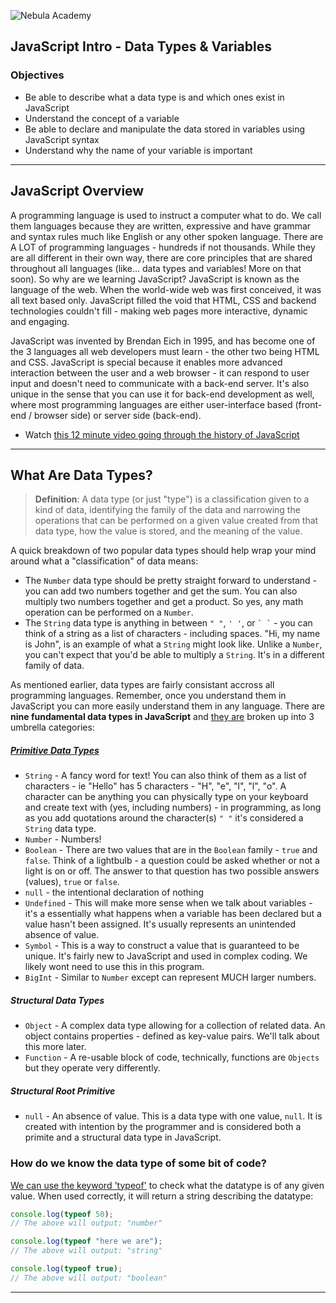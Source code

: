 ![Nebula Academy](https://nebulaacademy.com/static/media/NebulaAcademyLogoNextToTitle.7d951a1b.png)



## JavaScript Intro - Data Types & Variables

### Objectives
* Be able to describe what a data type is and which ones exist in JavaScript
* Understand the concept of a variable
* Be able to declare and manipulate the data stored in variables using JavaScript syntax
* Understand why the name of your variable is important

---

## JavaScript Overview
A programming language is used to instruct a computer what to do. We call them languages because they are written, expressive and have grammar and syntax rules much like English or any other spoken language. There are A LOT of programming languages - hundreds if not thousands. While they are all different in their own way, there are core principles that are shared throughout all languages (like... data types and variables! More on that soon). So why are we learning JavaScript? JavaScript is known as the language of the web. When the world-wide web was first conceived, it was all text based only. JavaScript filled the void that HTML, CSS and backend technologies couldn't fill - making web pages more interactive, dynamic and engaging.

JavaScript was invented by Brendan Eich in 1995, and has become one of the 3 languages all web developers must learn - the other two being HTML and CSS. JavaScript is special because it enables more advanced interaction between the user and a web browser - it can respond to user input and doesn't need to communicate with a back-end server. It's also unique in the sense that you can use it for back-end development as well, where most programming languages are either user-interface based (front-end / browser side) or server side (back-end).
 - Watch [this 12 minute video going through the history of JavaScript](https://www.youtube.com/watch?v=Sh6lK57Cuk4&ab_channel=Fireship) 

---

## What Are Data Types?
> **Definition**: A data type (or just "type") is a classification given to a kind of data, identifying the family of the data and narrowing the operations that can be performed on a given value created from that data type, how the value is stored, and the meaning of the value.

A quick breakdown of two popular data types should help wrap your mind around what a "classification" of data means:
  - The `Number` data type should be pretty straight forward to understand - you can add two numbers together and get the sum. You can also multiply two numbers together and get a product. So yes, any math operation can be performed on a `Number`.
  - The `String` data type is anything in between `" "`, `' '`, or ``` ` ` ```  - you can think of a string as a list of characters - including spaces. "Hi, my name is John", is an example of what a `String` might look like. Unlike a `Number`, you can't expect that you'd be able to multiply a `String`. It's in a different family of data.

As mentioned earlier, data types are fairly consistant accross all programming languages. Remember, once you understand them in JavaScript you can more easily understand them in any language. There are **nine fundamental data types in JavaScript** and [they are](https://developer.mozilla.org/en-US/docs/Web/JavaScript/Data_structures) broken up into 3 umbrella categories:
  
##### [Primitive Data Types](https://levelup.gitconnected.com/summary-of-data-types-in-javascript-a04d02715a9a#:~:text=There%20are%207%20primitive%20data,null%2C%20undefined%2C%20and%20symbol.)
  - `String` - A fancy word for text! You can also think of them as a list of characters - ie "Hello" has 5 characters - "H", "e", "l", "l", "o". A character can be anything you can physically type on your keyboard and create text with (yes, including numbers) - in programming, as long as you add quotations around the character(s) `" "` it's considered a `String` data type.
  - `Number` - Numbers!
  - `Boolean` - There are two values that are in the `Boolean` family - `true` and `false`. Think of a lightbulb - a question could be asked whether or not a light is on or off. The answer to that question has two possible answers (values), `true` or `false`.
  - `null` - the intentional declaration of nothing 
  - `Undefined` - This will make more sense when we talk about variables - it's a essentially what happens when a variable has been declared but a value hasn't been assigned. It's usually represents an unintended absence of value.
  - `Symbol` - This is a way to construct a value that is guaranteed to be unique. It's fairly new to JavaScript and used in complex coding. We likely wont need to use this in this program.
  - `BigInt` - Similar to `Number` except can represent MUCH larger numbers.

##### Structural Data Types
  - `Object` - A complex data type allowing for a collection of related data. An object contains properties - defined as key-value pairs. We'll talk about this more later.
  - `Function` - A re-usable block of code, technically, functions are `Objects` but they operate very differently.

##### Structural Root Primitive
  - `null` - An absence of value. This is a data type with one value, `null`. It is created with intention by the programmer and is considered both a primite and a structural data type in JavaScript.

### How do we know the data type of some bit of code?

[We can use the keyword 'typeof'](https://developer.mozilla.org/en-US/docs/Web/JavaScript/Reference/Operators/typeof) to check what the datatype is of any given value. When used correctly, it will return a string describing the datatype:

```js
console.log(typeof 50);
// The above will output: "number"

console.log(typeof "here we are");
// The above will output: "string"

console.log(typeof true);
// The above will output: "boolean"
```

---